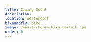 ```yaml
---
title: Coming Soon!
description:
location: Westendorf
bikeandfly: bike
image: /media/shop/e-bike-verleih.jpg
order: 6
---
```


<ContentImageGallery path="/media/shop/gallerie/"/>
